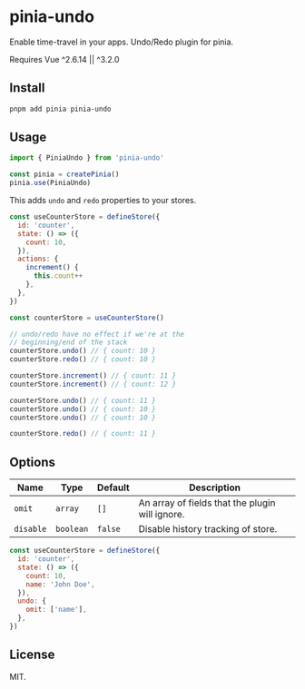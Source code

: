 # pinia-undo

Enable time-travel in your apps. Undo/Redo plugin for pinia.

Requires Vue ^2.6.14 || ^3.2.0

## Install

```sh
pnpm add pinia pinia-undo
```

## Usage

```js
import { PiniaUndo } from 'pinia-undo'

const pinia = createPinia()
pinia.use(PiniaUndo)
```

This adds `undo` and `redo` properties to your stores.

```js
const useCounterStore = defineStore({
  id: 'counter',
  state: () => ({
    count: 10,
  }),
  actions: {
    increment() {
      this.count++
    },
  },
})

const counterStore = useCounterStore()

// undo/redo have no effect if we're at the
// beginning/end of the stack
counterStore.undo() // { count: 10 }
counterStore.redo() // { count: 10 }

counterStore.increment() // { count: 11 }
counterStore.increment() // { count: 12 }

counterStore.undo() // { count: 11 }
counterStore.undo() // { count: 10 }
counterStore.undo() // { count: 10 }

counterStore.redo() // { count: 11 }
```

## Options

Name | Type | Default | Description |
------ | ------ | ------ | ------ |
`omit` | `array` | `[]` | An array of fields that the plugin will ignore. |
`disable` | `boolean` | `false` | Disable history tracking of store. |

```js
const useCounterStore = defineStore({
  id: 'counter',
  state: () => ({
    count: 10,
    name: 'John Doe',
  }),
  undo: {
    omit: ['name'],
  },
})
```

## License

MIT.
